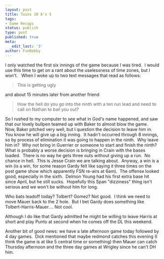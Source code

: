 ```yaml
---
layout: post
title: Twins 10 A's 5
tags:
- Game Recaps
status: publish
type: post
published: true
meta:
  _edit_last: '3'
author: FunBobby
---
```

I only watched the first six innings of the game because I was tired.  I would use this time to get on a rant about the uselessness of time zones, but I won't.   When I woke up to two text messages that read as follows:
<blockquote>This is getting ugly</blockquote>
and about 15 minutes later from another friend
<blockquote>How the hell do you go into the ninth with a ten run lead and need to call on Nathan to bail you out?</blockquote>
So I rushed to my computer to see what in God's name happened, and saw that our lovely bullpen teamed up with Baker to almost blow the game.  Now, Baker pitched very well, but I question the decision to leave him in.  You know he will give up a big inning.  It hadn't occurred through 8 innings, so by process of elimination it was going to happen in the ninth.  Why leave him in?  Why not bring in Guerrier or someone to start and finish the ninth?  What is probably a worse decision is bringing in Crain with the bases loaded.  There is no way he gets three outs without giving up a run.  No chance in hell.  This is Jesse Crain we are talking about.  Anyway, a win is a win (is a win, for some reason Gardy felt like saying it three times on the post game show which apparently FSN re-airs at 6am).  The offense looked good, especially in the sixth.  Delmon Young had his first extra base hit since April, but he still sucks.  Hopefully this Span "dizziness" thing isn't serious and we won't be without him for long. 

Who bats leadoff today? Tolbert? Gomez? Not good.  I think we need to move Mauer back to the 2 hole.  But I bet Gardy does something like Tolbert-Harris-Mauer.... Not cool.

Although I do like that Gardy admitted he might be willing to leave Harris at short and play Punto at second when he comes off the DL this weekend.

Another bit of good news: we have a late afternoon game today followed by 4 day games.  Dick mentioned that maybe redmond catches this evening (I think the game is at like 5 central time or something) then Mauer can catch Thursday afternoon and the three day games at Wrigley since he can't DH him.

